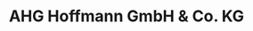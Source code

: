 ---
title: "AHG Hoffmann GmbH & Co. KG"
url: /ludwigsburg/ahg-hoffmann-gmbh-und-co-kg/
shop: Autohaus
---